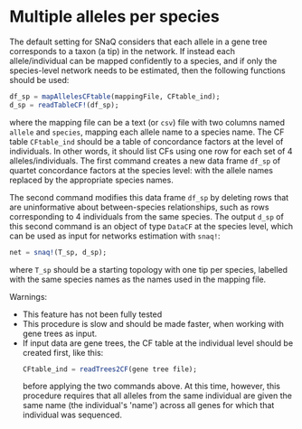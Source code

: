 # Multiple alleles per species

The default setting for SNaQ considers that each allele in a gene tree corresponds
to a taxon (a tip) in the network. If instead each allele/individual can be mapped confidently
to a species, and if only the species-level network needs to be estimated,
then the following functions should be used:

```julia
df_sp = mapAllelesCFtable(mappingFile, CFtable_ind);
d_sp = readTableCF!(df_sp);
```
where the mapping file can be a text (or `csv`) file with two columns
named `allele` and `species`, mapping each allele name to a species name.
The CF table `CFtable_ind` should be a table of concordance factors at the level of individuals.
In other words, it should list CFs using one row for each set of 4 alleles/individuals.
The first command creates a new data frame `df_sp` of quartet concordance factors at the
species level: with the allele names replaced by the appropriate species names.

The second command modifies this data frame `df_sp` by deleting rows that are uninformative
about between-species relationships, such as rows corresponding to 4 individuals from the
same species. The output `d_sp` of this second command is an object of type `DataCF` at the
species level, which can be used as input for networks estimation with `snaq!`:

```julia
net = snaq!(T_sp, d_sp);
```
where `T_sp` should be a starting topology with one tip per species,
labelled with the same species names as the names used in the mapping file.

Warnings:

- This feature has not been fully tested
- This procedure is slow and should be made faster, when working with gene trees as input.
- If input data are gene trees, the CF table at the individual level should be created first,
  like this:
  ```julia
  CFtable_ind = readTrees2CF(gene tree file);
  ```
  before applying the two commands above.
  At this time, however, this procedure requires that all alleles from the same
  individual are given the same name (the individual's 'name') across
  all genes for which that individual was sequenced.